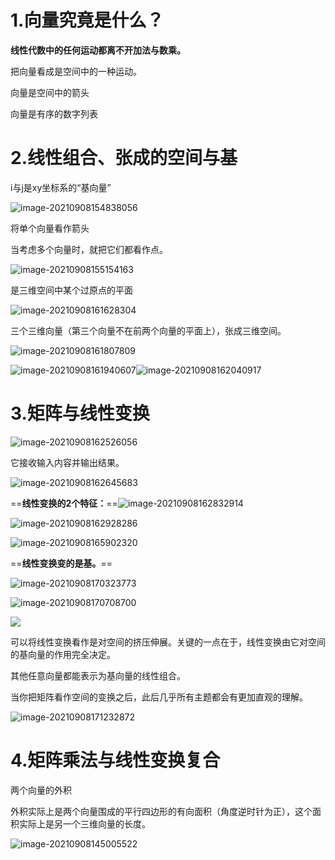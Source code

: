 # 1.向量究竟是什么？

**线性代数中的任何运动都离不开加法与数乘。**

把向量看成是空间中的一种运动。

向量是空间中的箭头

向量是有序的数字列表

# 2.线性组合、张成的空间与基

i与j是xy坐标系的“基向量”

![image-20210908154838056](https://raw.githubusercontent.com/Howardcl/MyImage/main/img/image-20210908154838056.png)

将单个向量看作箭头

当考虑多个向量时，就把它们都看作点。

![image-20210908155154163](https://raw.githubusercontent.com/Howardcl/MyImage/main/img/image-20210908155154163.png)

是三维空间中某个过原点的平面

![image-20210908161628304](https://raw.githubusercontent.com/Howardcl/MyImage/main/img/image-20210908161628304.png)

三个三维向量（第三个向量不在前两个向量的平面上），张成三维空间。

![image-20210908161807809](https://raw.githubusercontent.com/Howardcl/MyImage/main/img/image-20210908161807809.png)

![image-20210908161940607](https://raw.githubusercontent.com/Howardcl/MyImage/main/img/image-20210908161940607.png)![image-20210908162040917](https://raw.githubusercontent.com/Howardcl/MyImage/main/img/image-20210908162040917.png)



# 3.矩阵与线性变换

![image-20210908162526056](https://raw.githubusercontent.com/Howardcl/MyImage/main/img/image-20210908162526056.png)

它接收输入内容并输出结果。

![image-20210908162645683](https://raw.githubusercontent.com/Howardcl/MyImage/main/img/image-20210908162645683.png)

==**线性变换的2个特征：**==![image-20210908162832914](https://raw.githubusercontent.com/Howardcl/MyImage/main/img/image-20210908162832914.png)

![image-20210908162928286](https://raw.githubusercontent.com/Howardcl/MyImage/main/img/image-20210908162928286.png)

![image-20210908165902320](https://raw.githubusercontent.com/Howardcl/MyImage/main/img/image-20210908165902320.png)

==**线性变换变的是基。**==

![image-20210908170323773](https://raw.githubusercontent.com/Howardcl/MyImage/main/img/image-20210908170323773.png)

![image-20210908170708700](https://raw.githubusercontent.com/Howardcl/MyImage/main/img/image-20210908170708700.png)

![](https://raw.githubusercontent.com/Howardcl/MyImage/main/img/image-20210908171147911.png)

可以将线性变换看作是对空间的挤压伸展。关键的一点在于，线性变换由它对空间的基向量的作用完全决定。

其他任意向量都能表示为基向量的线性组合。

当你把矩阵看作空间的变换之后，此后几乎所有主题都会有更加直观的理解。

![image-20210908171232872](https://raw.githubusercontent.com/Howardcl/MyImage/main/img/image-20210908171232872.png)

# 4.矩阵乘法与线性变换复合



两个向量的外积

外积实际上是两个向量围成的平行四边形的有向面积（角度逆时针为正），这个面积实际上是另一个三维向量的长度。

![image-20210908145005522](https://raw.githubusercontent.com/Howardcl/MyImage/main/img/image-20210908145005522.png)